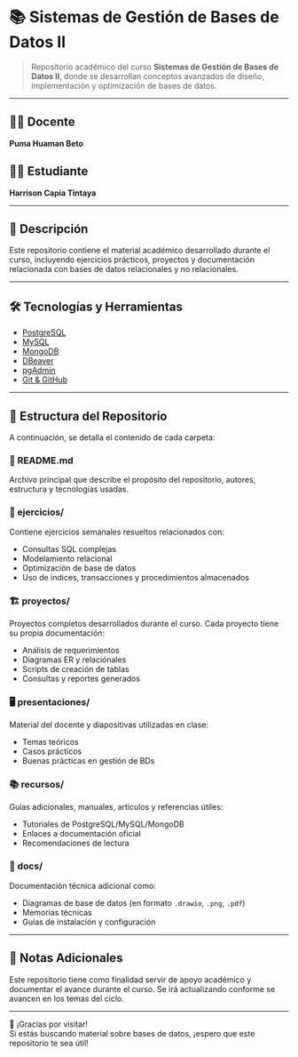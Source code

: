 # 📚 Sistemas de Gestión de Bases de Datos II

> Repositorio académico del curso **Sistemas de Gestión de Bases de Datos II**, donde se desarrollan conceptos avanzados de diseño, implementación y optimización de bases de datos.

---

## 👨‍🏫 Docente  
**Puma Huaman Beto**

## 👨‍🎓 Estudiante  
**Harrison Capia Tintaya**

---

## 📁 Descripción

Este repositorio contiene el material académico desarrollado durante el curso, incluyendo ejercicios prácticos, proyectos y documentación relacionada con bases de datos relacionales y no relacionales.

---

## 🛠️ Tecnologías y Herramientas

- [PostgreSQL](https://www.postgresql.org/ )
- [MySQL](https://www.mysql.com/ )
- [MongoDB](https://www.mongodb.com/ )
- [DBeaver](https://dbeaver.io/ )
- [pgAdmin](https://www.pgadmin.org/ )
- [Git & GitHub](https://github.com/ )

---

## 📁 Estructura del Repositorio

A continuación, se detalla el contenido de cada carpeta:

### 📄 README.md  
Archivo principal que describe el propósito del repositorio, autores, estructura y tecnologías usadas.

### 🧩 ejercicios/  
Contiene ejercicios semanales resueltos relacionados con:
- Consultas SQL complejas
- Modelamiento relacional
- Optimización de base de datos
- Uso de índices, transacciones y procedimientos almacenados

### 🏗️ proyectos/  
Proyectos completos desarrollados durante el curso. Cada proyecto tiene su propia documentación:
- Análisis de requerimientos
- Diagramas ER y relaciónales
- Scripts de creación de tablas
- Consultas y reportes generados

### 🖥️ presentaciones/  
Material del docente y diapositivas utilizadas en clase:
- Temas teóricos
- Casos prácticos
- Buenas prácticas en gestión de BDs

### 📚 recursos/  
Guías adicionales, manuales, artículos y referencias útiles:
- Tutoriales de PostgreSQL/MySQL/MongoDB
- Enlaces a documentación oficial
- Recomendaciones de lectura

### 📄 docs/  
Documentación técnica adicional como:
- Diagramas de base de datos (en formato `.drawio`, `.png`, `.pdf`)
- Memorias técnicas
- Guías de instalación y configuración


---

## 📝 Notas Adicionales

Este repositorio tiene como finalidad servir de apoyo académico y documentar el avance durante el curso. Se irá actualizando conforme se avancen en los temas del ciclo.

---

👋 ¡Gracias por visitar!  
Si estás buscando material sobre bases de datos, ¡espero que este repositorio te sea útil!
